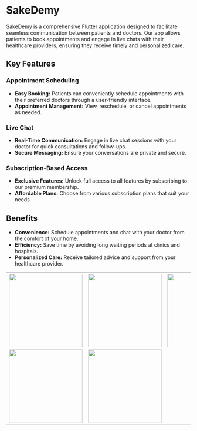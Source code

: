 # SakeDemy
SakeDemy is a comprehensive Flutter application designed to facilitate seamless communication between patients and doctors. Our app allows patients to book appointments and engage in live chats with their healthcare providers, ensuring they receive timely and personalized care.
## Key Features

### Appointment Scheduling
- **Easy Booking:** Patients can conveniently schedule appointments with their preferred doctors through a user-friendly interface.
- **Appointment Management:** View, reschedule, or cancel appointments as needed.

### Live Chat
- **Real-Time Communication:** Engage in live chat sessions with your doctor for quick consultations and follow-ups.
- **Secure Messaging:** Ensure your conversations are private and secure.

### Subscription-Based Access
- **Exclusive Features:** Unlock full access to all features by subscribing to our premium membership.
- **Affordable Plans:** Choose from various subscription plans that suit your needs.

## Benefits
- **Convenience:** Schedule appointments and chat with your doctor from the comfort of your home.
- **Efficiency:** Save time by avoiding long waiting periods at clinics and hospitals.
- **Personalized Care:** Receive tailored advice and support from your healthcare provider.
<table>
  <tr>
    <td><img src="https://github.com/user-attachments/assets/2fc501cc-28eb-46f8-9042-18cd0fa424e8" width="200"></td>
    <td><img src="https://github.com/user-attachments/assets/3b312a31-844b-4dc3-8635-dda2caf37720" width="200"></td>
    <td><img src="https://github.com/user-attachments/assets/2efcb8ca-e4e3-4b66-9f28-ebfe1f9a0204" width="200"></td>
  </tr>
  <tr>
    <td><img src="https://github.com/user-attachments/assets/db1f7a51-3f32-4cac-9152-1e2f8a89cd4f" width="200"></td>
    <td><img src="https://github.com/user-attachments/assets/f6687e68-4822-4e7a-af14-aae1b1881567" width="200"></td>
  </tr>
</table>
